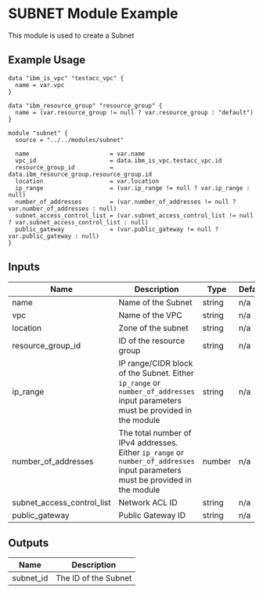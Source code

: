 # SUBNET Module Example

This module is used to create a Subnet

## Example Usage
```
data "ibm_is_vpc" "testacc_vpc" {
  name = var.vpc
}

data "ibm_resource_group" "resource_group" {
  name = (var.resource_group != null ? var.resource_group : "default")
}

module "subnet" {
  source = "../../modules/subnet"

  name                       = var.name
  vpc_id                     = data.ibm_is_vpc.testacc_vpc.id
  resource_group_id          = data.ibm_resource_group.resource_group.id
  location                   = var.location
  ip_range                   = (var.ip_range != null ? var.ip_range : null)
  number_of_addresses        = (var.number_of_addresses != null ? var.number_of_addresses : null)
  subnet_access_control_list = (var.subnet_access_control_list != null ? var.subnet_access_control_list : null)
  public_gateway             = (var.public_gateway != null ? var.public_gateway : null)
}
```

<!-- BEGINNING OF PRE-COMMIT-TERRAFORM DOCS HOOK -->

## Inputs

| Name                              | Description                                           | Type   | Default | Required |
|-----------------------------------|-------------------------------------------------------|--------|---------|----------|
| name | Name of the Subnet | string | n/a | yes |
| vpc | Name of the VPC | string | n/a | yes |
| location | Zone of the subnet  | string | n/a | yes |
| resource\_group\_id | ID of the resource group | string | n/a | no |
| ip\_range | IP range/CIDR block of the Subnet. Either `ip_range` or `number_of_addresses` input parameters must be provided in the module| string | n/a | no |
| number\_of\_addresses | The total number of IPv4 addresses. Either `ip_range` or `number_of_addresses` input parameters must be provided in the module | number | n/a | no |
| subnet\_access\_control\_list | Network ACL ID  | string | n/a | no |
| public\_gateway | Public Gateway ID  | string | n/a | no |

## Outputs

| Name | Description |
|------|-------------|
| subnet\_id | The ID of the Subnet |

<!-- END OF PRE-COMMIT-TERRAFORM DOCS HOOK -->